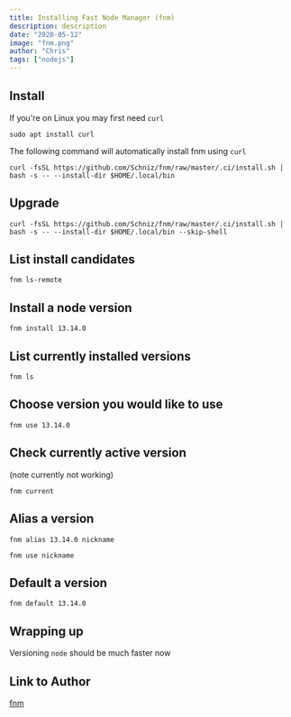 ```yaml
---
title: Installing Fast Node Manager (fnm)
description: description
date: "2020-05-12"
image: "fnm.png"
author: "Chris"
tags: ["nodejs"]
---
```


## Install

If you're on Linux you may first need `curl`

```
sudo apt install curl
```

The following command will automatically install fnm using `curl`

```
curl -fsSL https://github.com/Schniz/fnm/raw/master/.ci/install.sh | bash -s -- --install-dir $HOME/.local/bin
```

## Upgrade

```
curl -fsSL https://github.com/Schniz/fnm/raw/master/.ci/install.sh | bash -s -- --install-dir $HOME/.local/bin --skip-shell
```

## List install candidates

```
fnm ls-remote
```

## Install a node version

```
fnm install 13.14.0
```

## List currently installed versions

```
fnm ls
```

## Choose version you would like to use

```
fnm use 13.14.0
```

## Check currently active version

(note currently not working)

```
fnm current
```

## Alias a version

```
fnm alias 13.14.0 nickname

fnm use nickname
```

## Default a version

```
fnm default 13.14.0
```

## Wrapping up

Versioning `node` should be much faster now

## Link to Author

[fnm](https://github.com/Schniz/fnm)
